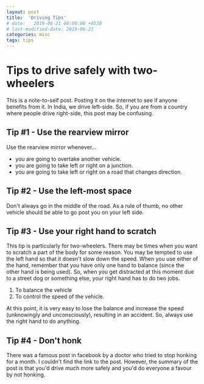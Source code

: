 ```yaml
---
layout: post
title:  'Driving Tips'
# date:   2019-06-21 00:00:00 +0530
# last-modified-date: 2019-06-21
categories: misc
tags: tips
---
```


# Tips to drive safely with two-wheelers

This is a note-to-self post. Posting it on the internet to see if anyone benefits from it. In India, we drive left-side. So, if you are from a country where people drive right-side, this post may be confusing.

## Tip #1 - Use the rearview mirror

Use the rearview mirror whenever...

- you are going to overtake another vehicle.
- you are going to take left or right on a junction.
- you are going to take left or right on a road that changes direction.

## Tip #2 - Use the left-most space

Don't always go in the middle of the road. As a rule of thumb, no other vehicle should be able to go post you on your left side.

## Tip #3 - Use your right hand to scratch

This tip is particularly for two-wheelers. There may be times when you want to scratch a part of the body for some reason. You may be tempted to use the left hand so that it doesn't slow down the speed. When you use either of the hand, remember that you have only one hand to balance (since the other hand is being used). So, when you get distracted at this moment due to a street dog or something else, your right hand has to do two jobs.

1. To balance the vehicle
2. To control the speed of the vehicle.

At this point, it is very easy to lose the balance and increase the speed (unknowingly and unconsciously), resulting in an accident. So, always use the right hand to do anything.

## Tip #4 - Don't honk

There was a famous post in facebook by a doctor who tried to stop honking for a month. I couldn't find the link to the post. However, the summary of the post is that you'd drive much more safely and you'd do everyone a favour by not honking.

